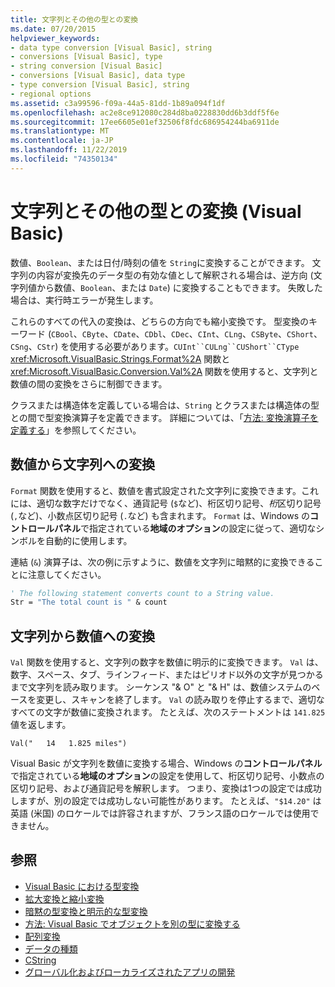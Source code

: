 ```yaml
---
title: 文字列とその他の型との変換
ms.date: 07/20/2015
helpviewer_keywords:
- data type conversion [Visual Basic], string
- conversions [Visual Basic], type
- string conversion [Visual Basic]
- conversions [Visual Basic], data type
- type conversion [Visual Basic], string
- regional options
ms.assetid: c3a99596-f09a-44a5-81dd-1b89a094f1df
ms.openlocfilehash: ac2e8ce912080c284d8ba0228830dd6b3ddf5f6e
ms.sourcegitcommit: 17ee6605e01ef32506f8fdc686954244ba6911de
ms.translationtype: MT
ms.contentlocale: ja-JP
ms.lasthandoff: 11/22/2019
ms.locfileid: "74350134"
---
```

# <a name="conversions-between-strings-and-other-types-visual-basic"></a>文字列とその他の型との変換 (Visual Basic)
数値、`Boolean`、または日付/時刻の値を `String`に変換することができます。 文字列の内容が変換先のデータ型の有効な値として解釈される場合は、逆方向 (文字列値から数値、`Boolean`、または `Date`) に変換することもできます。 失敗した場合は、実行時エラーが発生します。  
  
 これらのすべての代入の変換は、どちらの方向でも縮小変換です。 型変換のキーワード (`CBool`、`CByte`、`CDate`、`CDbl`、`CDec`、`CInt`、`CLng`、`CSByte`、`CShort`、`CSng`、`CStr`) を使用する必要があります。`CUInt``CULng``CUShort``CType` <xref:Microsoft.VisualBasic.Strings.Format%2A> 関数と <xref:Microsoft.VisualBasic.Conversion.Val%2A> 関数を使用すると、文字列と数値の間の変換をさらに制御できます。  
  
 クラスまたは構造体を定義している場合は、`String` とクラスまたは構造体の型との間で型変換演算子を定義できます。 詳細については、「[方法: 変換演算子を定義する](../../../../visual-basic/programming-guide/language-features/procedures/how-to-define-a-conversion-operator.md)」を参照してください。  
  
## <a name="conversion-of-numbers-to-strings"></a>数値から文字列への変換  
 `Format` 関数を使用すると、数値を書式設定された文字列に変換できます。これには、適切な数字だけでなく、通貨記号 (`$`など)、桁区切り記号、*桁*区切り記号 (`,`など)、小数点区切り記号 (`.`など) も含まれます。 `Format` は、Windows の**コントロールパネル**で指定されている**地域のオプション**の設定に従って、適切なシンボルを自動的に使用します。  
  
 連結 (`&`) 演算子は、次の例に示すように、数値を文字列に暗黙的に変換できることに注意してください。  
  
```vb  
' The following statement converts count to a String value.  
Str = "The total count is " & count  
```  
  
## <a name="conversion-of-strings-to-numbers"></a>文字列から数値への変換  
 `Val` 関数を使用すると、文字列の数字を数値に明示的に変換できます。 `Val` は、数字、スペース、タブ、ラインフィード、またはピリオド以外の文字が見つかるまで文字列を読み取ります。 シーケンス "& O" と "& H" は、数値システムのベースを変更し、スキャンを終了します。 `Val` の読み取りを停止するまで、適切なすべての文字が数値に変換されます。 たとえば、次のステートメントは `141.825`値を返します。  
  
 `Val("   14   1.825 miles")`  
  
 Visual Basic が文字列を数値に変換する場合、Windows の**コントロールパネル**で指定されている**地域のオプション**の設定を使用して、桁区切り記号、小数点の区切り記号、および通貨記号を解釈します。 つまり、変換は1つの設定では成功しますが、別の設定では成功しない可能性があります。 たとえば、`"$14.20"` は英語 (米国) のロケールでは許容されますが、フランス語のロケールでは使用できません。  
  
## <a name="see-also"></a>参照

- [Visual Basic における型変換](../../../../visual-basic/programming-guide/language-features/data-types/type-conversions.md)
- [拡大変換と縮小変換](../../../../visual-basic/programming-guide/language-features/data-types/widening-and-narrowing-conversions.md)
- [暗黙の型変換と明示的な型変換](../../../../visual-basic/programming-guide/language-features/data-types/implicit-and-explicit-conversions.md)
- [方法: Visual Basic でオブジェクトを別の型に変換する](../../../../visual-basic/programming-guide/language-features/data-types/how-to-convert-an-object-to-another-type.md)
- [配列変換](../../../../visual-basic/programming-guide/language-features/data-types/array-conversions.md)
- [データの種類](../../../../visual-basic/language-reference/data-types/index.md)
- [CString](../../../../visual-basic/language-reference/functions/type-conversion-functions.md)
- [グローバル化およびローカライズされたアプリの開発](/visualstudio/ide/globalizing-and-localizing-applications)
